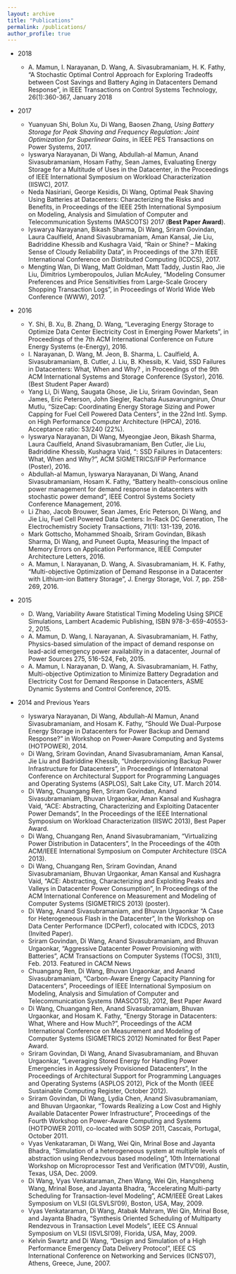 ```yaml
---
layout: archive
title: "Publications"
permalink: /publications/
author_profile: true
---
```



* 2018
	* A. Mamun, I. Narayanan, D. Wang, A. Sivasubramaniam, H. K. Fathy, “A Stochastic Optimal Control Approach for Exploring Tradeoffs between Cost Savings and Battery Aging in Datacenters Demand Response”,  in IEEE Transactions on Control Systems Technology, 26(1):360-367, January 2018

* 2017
	* Yuanyuan Shi, Bolun Xu, Di Wang, Baosen Zhang, <i> Using Battery Storage for Peak Shaving and Frequency Regulation: Joint Optimization for Superlinear Gains</i>, in IEEE PES Transactions on Power Systems, 2017.
	* Iyswarya Narayanan, Di Wang, Abdullah-al Mamun, Anand Sivasubramaniam, Hosam Fathy, Sean James, Evaluating Energy Storage for a Multitude of Uses in the Datacenter, in the Proceedings of IEEE International Symposium on Workload Characterization (IISWC), 2017.
	* Neda Nasiriani, George Kesidis, Di Wang, Optimal Peak Shaving Using Batteries at Datacenters: Characterizing the Risks and Benefits,  in Proceedings of the IEEE 25th International Symposium on Modeling, Analysis and Simulation of Computer and Telecommunication Systems (MASCOTS) 2017 (<b>Best Paper Award</b>).
	* Iyswarya Narayanan, Bikash Sharma, Di Wang, Sriram Govindan, Laura Caulfield, Anand Sivasubramaniam, Aman Kansal, Jie Liu, Badriddine Khessib and Kushagra Vaid, “Rain or Shine? – Making Sense of Cloudy Reliability Data”, in Proceedings of the 37th IEEE International Conference on Distributed Computing (ICDCS), 2017.
	* Mengting Wan, Di Wang, Matt Goldman, Matt Taddy, Justin Rao, Jie Liu, Dimitrios Lymberopoulos, Julian McAuley, “Modeling Consumer Preferences and Price Sensitivities from Large-Scale Grocery Shopping Transaction Logs”, in Proceedings of World Wide Web Conference (WWW), 2017.
	
* 2016
	* Y. Shi, B. Xu, B. Zhang, D. Wang, “Leveraging Energy Storage to Optimize Data Center Electricity Cost in Emerging Power Markets”, in Proceedings of the 7th ACM International Conference on Future Energy Systems (e-Energy), 2016.
	* I. Narayanan, D. Wang, M. Jeon, B. Sharma, L. Caulfield, A. Sivasubramaniam, B. Cutler, J. Liu, B. Khessib, K. Vaid, SSD Failures in Datacenters: What, When and Why? , in Proceedings of the 9th ACM International Systems and Storage Conference (Systor), 2016. (Best Student Paper Award)
	* Yang Li, Di Wang, Saugata Ghose, Jie Liu, Sriram Govindan, Sean James, Eric Peterson, John Siegler, Rachata Ausavarungnirun, Onur Mutlu, “SizeCap: Coordinating Energy Storage Sizing and Power Capping for Fuel Cell Powered Data Centers”, in the 22nd Intl. Symp. on High Performance Computer Architecture (HPCA), 2016. Acceptance ratio: 53/240 (22%).
 	* Iyswarya Narayanan, Di Wang, Myeongjae Jeon, Bikash Sharma, Laura Caulfield, Anand Sivasubramaniam, Ben Cutler, Jie Liu, Badriddine Khessib, Kushagra Vaid, “: SSD Failures in Datacenters: What, When and Why?”, ACM SIGMETRICS/IFIP Performance (Poster), 2016.
	* Abdullah-al Mamun, Iyswarya Narayanan, Di Wang, Anand Sivasubramaniam, Hosam K. Fathy, “Battery health-conscious online power management for demand response in datacenters with stochastic power demand”, IEEE Control Systems Society Conference Management, 2016.
	* Li Zhao, Jacob Brouwer, Sean James, Eric Peterson, Di Wang, and Jie Liu, Fuel Cell Powered Data Centers: In-Rack DC Generation, The Electrochemistry Society Transactions, 71(1): 131-139, 2016.
	* Mark Gottscho, Mohammed Shoaib, Sriram Govindan, Bikash Sharma, Di Wang, and Puneet Gupta, Measuring the Impact of Memory Errors on Application Performance, IEEE Computer Architecture Letters, 2016.
	* A. Mamun, I. Narayanan, D. Wang, A. Sivasubramaniam, H. K. Fathy, “Multi-objective Optimization of Demand Response in a Datacenter with Lithium-ion Battery Storage”, J. Energy Storage, Vol. 7, pp. 258-269, 2016.

* 2015
	* D. Wang, Variability Aware Statistical Timing Modeling Using SPICE Simulations, Lambert Academic Publishing, ISBN 978-3-659-40553-2, 2015.
	* A. Mamun, D. Wang, I. Narayanan, A. Sivasubramaniam, H. Fathy, Physics-based simulation of the impact of demand response on lead-acid emergency power availability in a datacenter, Journal of Power Sources 275, 516-524, Feb, 2015.
	* A. Mamun, I. Narayanan, D. Wang, A. Sivasubramaniam, H. Fathy, Multi-objective Optimization to Minimize Battery Degradation and Electricity Cost for Demand Response in Datacenters, ASME Dynamic Systems and Control Conference, 2015.

* 2014 and Previous Years
	* Iyswarya Narayanan, Di Wang, Abdullah-Al Mamun, Anand Sivasubramaniam, and Hosam K. Fathy, “Should We Dual-Purpose Energy Storage in Datacenters for Power Backup and Demand Response?” in Workshop on Power-Aware Computing and Systems (HOTPOWER), 2014.
	* Di Wang, Sriram Govindan, Anand Sivasubramaniam, Aman Kansal, Jie Liu and Badriddine Khessib, “Underprovisioning Backup Power Infrastructure for Datacenters”, in Proceedings of Internatonal Conference on Architectural Support for Programming Languages and Operating Systems (ASPLOS), Salt Lake City, UT. March 2014.
	* Di Wang, Chuangang Ren, Sriram Govindan, Anand Sivasubramaniam, Bhuvan Urgaonkar, Aman Kansal and Kushagra Vaid, “ACE: Abstracting, Characterizing and Exploiting Datacenter Power Demands”, In the Proceedings of the IEEE International Symposium on Workload Characterization (IISWC 2013), Best Paper Award.
	* Di Wang, Chuangang Ren, Anand Sivasubramaniam, “Virtualizing Power Distribution in Datacenters”, In the Proceedings of the 40th ACM/IEEE International Symposium on Computer Architecture (ISCA 2013).
	* Di Wang, Chuangang Ren, Sriram Govindan, Anand Sivasubramaniam, Bhuvan Urgaonkar, Aman Kansal and Kushagra Vaid, “ACE: Abstracting, Characterizing and Exploiting Peaks and Valleys in Datacenter Power Consumption”, In Proceedings of the ACM International Conference on Measurement and Modeling of Computer Systems (SIGMETRICS 2013) (poster).
	* Di Wang, Anand Sivasubramaniam, and Bhuvan Urgaonkar “A Case for Heterogeneous Flash in the Datacenter”, In the Workshop on Data Center Performance (DCPerf), colocated with ICDCS, 2013 (Invited Paper).
	* Sriram Govindan, Di Wang, Anand Sivasubramaniam, and Bhuvan Urgaonkar, “Aggressive Datacenter Power Provisioning with Batteries”, ACM Transactions on Computer Systems (TOCS), 31(1), Feb. 2013. Featured in CACM News
	* Chuangang Ren, Di Wang, Bhuvan Urgaonkar, and Anand Sivasubramaniam, “Carbon-Aware Energy Capacity Planning for Datacenters”, Proceedings of IEEE International Symposium on Modeling, Analysis and Simulation of Computer and Telecommunication Systems (MASCOTS), 2012, Best Paper Award
	* Di Wang, Chuangang Ren, Anand Sivasubramaniam, Bhuvan Urgaonkar, and Hosam K. Fathy, “Energy Storage in Datacenters: What, Where and How Much?”, Proceedings of the ACM International Conference on Measurement and Modeling of Computer Systems (SIGMETRICS 2012) Nominated for Best Paper Award.
	* Sriram Govindan, Di Wang, Anand Sivasubramaniam, and Bhuvan Urgaonkar, “Leveraging Stored Energy for Handling Power Emergencies in Aggressively Provisioned Datacenters”, In the Proceedings of Architectural Support for Programming Languages and Operating Systems (ASPLOS 2012), Pick of the Month (IEEE Sustainable Computing Register, October 2012).
	* Sriram Govindan, Di Wang, Lydia Chen, Anand Sivasubramaniam, and Bhuvan Urgaonkar, “Towards Realizing a Low Cost and Highly Available Datacenter Power Infrastructure”, Proceedings of the Fourth Workshop on Power-Aware Computing and Systems (HOTPOWER 2011), co-located with SOSP 2011, Cascais, Portugal, October 2011.
	* Vyas Venkataraman, Di Wang, Wei Qin, Mrinal Bose and Jayanta Bhadra, “Simulation of a heterogeneous system at multiple levels of abstraction using Rendezvous based modeling”, 10th International Workshop on Microprocessor Test and Verification (MTV’09), Austin, Texas, USA, Dec. 2009.
	* Di Wang, Vyas Venkataraman, Zhen Wang, Wei Qin, Hangsheng Wang, Mrinal Bose, and Jayanta Bhadra, “Accelerating Multi-party Scheduling for Transaction-level Modeling”, ACM/IEEE Great Lakes Symposium on VLSI (GLSVLSI’09), Boston, USA, May, 2009.
	* Vyas Venkataraman, Di Wang, Atabak Mahram, Wei Qin, Mrinal Bose, and Jayanta Bhadra, “Synthesis Oriented Scheduling of Multiparty Rendezvous in Transaction Level Models”, IEEE CS Annual Symposium on VLSI (ISVLSI’09), Florida, USA, May, 2009.
	* Kelvin Swartz and Di Wang, “Design and Simulation of a High Performance Emergency Data Delivery Protocol”, IEEE CS International Conference on Networking and Services (ICNS’07), Athens, Greece, June, 2007.
